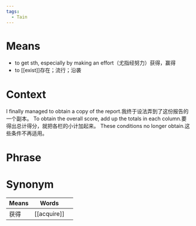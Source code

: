 ```yaml
---
tags:
  - Tain
---
```

# Means
- to get sth, especially by making an effort（尤指经努力）获得，赢得
-  to [[exist]]存在；流行；沿袭
# Context
I finally managed to obtain a copy of the report.我终于设法弄到了这份报告的一个副本。
To obtain the overall score, add up the totals in each column.要得出总计得分，就把各栏的小计加起来。
These conditions no longer obtain.这些条件不再适用。
# Phrase

# Synonym
| Means | Words       |     |
| ----- | ----------- | --- |
| 获得    | [[acquire]] |     |
